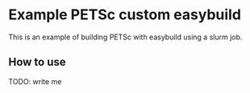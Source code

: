 # Example PETSc custom easybuild

This is an example of building PETSc with easybuild using a slurm job.

## How to use

TODO: write me
